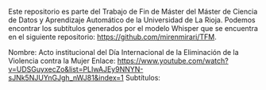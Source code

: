 Este repositorio es parte del Trabajo de Fin de Máster del Máster de Ciencia de Datos y Aprendizaje Automático de la Universidad de La Rioja. Podemos encontrar los subtítulos generados por el modelo Whisper que se encuentra en el siguiente repositorio: https://github.com/mirenmirari/TFM.

Nombre: Acto institucional del Día Internacional de la Eliminación de la Violencia contra la Mujer
Enlace: https://www.youtube.com/watch?v=UDSGuyxecZo&list=PLIwAJEy9NNYN-sJNk5NJUYnGJgh_nWJ81&index=1
Subtítulos: 
